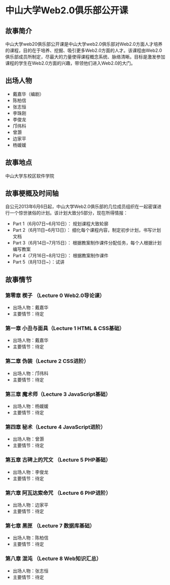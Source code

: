 中山大学Web2.0俱乐部公开课
============

## 故事简介
中山大学web20俱乐部公开课是中山大学web2.0俱乐部对Web2.0方面人才培养的课程，目的在于培养、挖掘、吸引更多Web2.0方面的人才。该课程由Web2.0俱乐部成员所制定，尽最大的力量使得课程概念系统、脉络清晰。目标是激发参加课程的学生在Web2.0方面的兴趣，带领他们进入Web2.0的大门。

## 出场人物
* 戴嘉华（编剧）
* 陈柏信
* 张志恒
* 李珠刚
* 李俊龙
* 邝伟科
* 曾灏
* 边家平
* 杨媛媛

## 故事地点
中山大学东校区软件学院

## 故事梗概及时间轴
自公元2013年6月6日起，中山大学Web2.0俱乐部的几位成员组织在一起密谋进行一个惊世骇俗的计划。该计划大致分5部分，现在所得情报：

* Part 1（6月07日~6月10日）： 规划课程大致轮廓
* Part 2（6月11日~6月13日）： 细化每个课程内容，制定初步计划，书写计划文档
* Part 3（6月14日~7月15日）： 根据教案制作课件分配任务，每个人根据计划编写教案
* Part 4（7月16日~8月12日）： 根据教案制作课件
* Part 5（8月13日~）：试讲

## 故事情节

### 第零章 楔子 （Lecture 0 Web2.0导论课）
* 出场人物：戴嘉华
* 主要情节：待定

### 第一章 小丑与面具（Lecture 1 HTML & CSS基础）
* 出场人物：戴嘉华
* 主要情节：待定

### 第二章 伪装（Lecture 2 CSS进阶）
* 出场人物：邝伟科
* 主要情节：待定

### 第三章 魔术师（Lecture 3 JavaScript基础）
* 出场人物：杨媛媛
* 主要情节：待定

### 第四章 秘术（Lecture 4 JavaScript进阶）
* 出场人物：曾灏
* 主要情节：待定

### 第五章 古碑上的咒文 （Lecture 5 PHP基础）
* 出场人物：李俊龙
* 主要情节：待定

### 第六章 阿瓦达索命咒 （Lecture 6 PHP进阶）
* 出场人物：边家平
* 主要情节：待定

### 第七章 黑匣 （Lecture 7 数据库基础）
* 出场人物：陈柏信
* 主要情节：待定

### 第八章 混沌 （Lecture 8 Web知识汇总）
* 出场人物：张志恒
* 主要情节：待定
